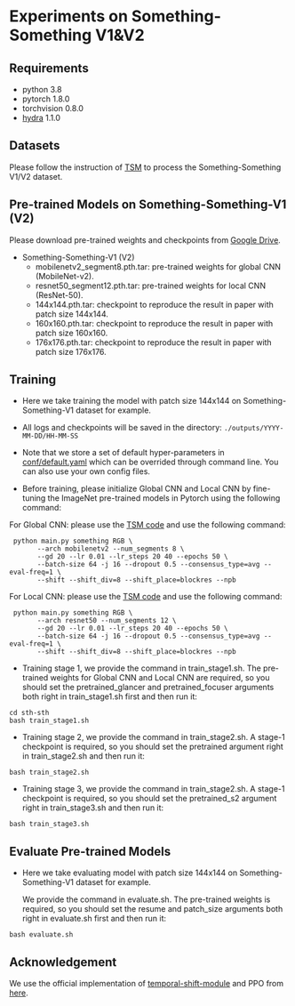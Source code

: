 # Experiments on Something-Something V1&V2

## Requirements
- python 3.8
- pytorch 1.8.0
- torchvision 0.8.0
- [hydra](https://hydra.cc/docs/intro/) 1.1.0

## Datasets
Please follow the instruction of [TSM](https://github.com/mit-han-lab/temporal-shift-module#data-preparation) to process the Something-Something V1/V2 dataset.

## Pre-trained Models on Something-Something-V1 (V2)

Please download pre-trained weights and checkpoints from [Google Drive](https://drive.google.com/drive/folders/1QgIjU6FLT3RZbAGAVutgOPuOOOtBPpFb?usp=sharing).

- Something-Something-V1 (V2)
    - mobilenetv2_segment8.pth.tar: pre-trained weights for global CNN (MobileNet-v2).
    - resnet50_segment12.pth.tar: pre-trained weights for local CNN (ResNet-50).
    - 144x144.pth.tar: checkpoint to reproduce the result in paper with patch size 144x144.
    - 160x160.pth.tar: checkpoint to reproduce the result in paper with patch size 160x160.
    - 176x176.pth.tar: checkpoint to reproduce the result in paper with patch size 176x176.

## Training

- Here we take training the model with patch size 144x144 on Something-Something-V1 dataset for example.
- All logs and checkpoints will be saved in the directory: `./outputs/YYYY-MM-DD/HH-MM-SS`
- Note that we store a set of default hyper-parameters in [conf/default.yaml](conf/default.yaml) which can be overrided through command line. You can also use your own config files.

- Before training, please initialize Global CNN and Local CNN by fine-tuning the ImageNet pre-trained models in Pytorch using the following command:

For Global CNN: please use the [TSM code](https://github.com/mit-han-lab/temporal-shift-module#data-preparation) and use the following command:
```
 python main.py something RGB \
       --arch mobilenetv2 --num_segments 8 \
       --gd 20 --lr 0.01 --lr_steps 20 40 --epochs 50 \
       --batch-size 64 -j 16 --dropout 0.5 --consensus_type=avg --eval-freq=1 \
       --shift --shift_div=8 --shift_place=blockres --npb
```
For Local CNN: please use the [TSM code](https://github.com/mit-han-lab/temporal-shift-module#data-preparation) and use the following command:
```
 python main.py something RGB \
       --arch resnet50 --num_segments 12 \
       --gd 20 --lr 0.01 --lr_steps 20 40 --epochs 50 \
       --batch-size 64 -j 16 --dropout 0.5 --consensus_type=avg --eval-freq=1 \
       --shift --shift_div=8 --shift_place=blockres --npb
```

- Training stage 1, we provide the command in train_stage1.sh. The pre-trained weights for Global CNN and Local CNN are required, so you should set the pretrained_glancer and pretrained_focuser arguments both right in train_stage1.sh first and then run it:
```
cd sth-sth
bash train_stage1.sh
```

- Training stage 2, we provide the command in train_stage2.sh. A stage-1 checkpoint is required, so you should set the pretrained argument right in train_stage2.sh and then run it:
```
bash train_stage2.sh
```

- Training stage 3, we provide the command in train_stage2.sh. A stage-1 checkpoint is required, so you should set the pretrained_s2 argument right in train_stage3.sh and then run it:
```
bash train_stage3.sh
```


## Evaluate Pre-trained Models
- Here we take evaluating model with patch size 144x144 on Something-Something-V1 dataset for example. 
 
    We provide the command in evaluate.sh. The pre-trained weights is required, so you should set the resume and patch_size arguments both right in evaluate.sh first and then run it:

```
bash evaluate.sh
```

## Acknowledgement
We use the official implementation of [temporal-shift-module](https://github.com/mit-han-lab/temporal-shift-module) and PPO from [here](https://github.com/nikhilbarhate99/PPO-PyTorch/blob/master/PPO.py).
